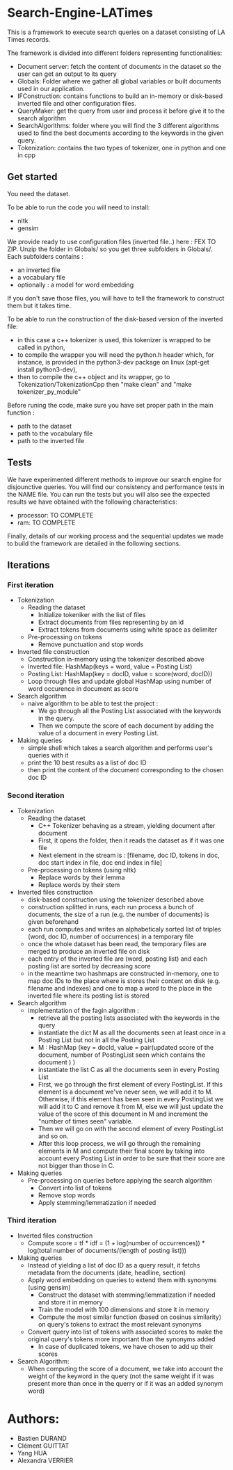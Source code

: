 # Search-Engine-LATimes

This is a framework to execute search queries on a dataset consisting of LA Times records.

The framework is divided into different folders representing functionalities:
  - Document server: fetch the content of documents in the dataset so the user can get an output to its query
  - Globals: Folder where we gather all global variables or built documents used in our application. 
  - IFConstruction: contains functions to build an in-memory or disk-based inverted file and other configuration files.  
  - QueryMaker: get the query from user and process it before give it to the search algorithm
  - SearchAlgorithms: folder where you will find the 3 different algorithms used to find the best documents according to the keywords in the given query. 
  - Tokenization: contains the two types of tokenizer, one in python and one in cpp 

## Get started

You need the dataset.

To be able to run the code you will need to install:
  - nltk
  - gensim

We provide ready to use configuration files (inverted file..) here : FEX TO ZIP. Unzip the folder in Globals/ so you get three subfolders in Globals/.
Each subfolders contains :
  - an inverted file
  - a vocabulary file
  - optionally : a model for word embedding

If you don't save those files, you will have to tell the framework to construct them but it takes time.

To be able to run the construction of the disk-based version of the inverted file:
  - in this case a c++ tokenizer is used, this tokenizer is wrapped to be called in python,
  - to compile the wrapper you will need the python.h header which, for instance, is provided in the python3-dev package on linux (apt-get install python3-dev),
  - then to compile the c++ object and its wrapper, go to Tokenization/TokenizationCpp then "make clean" and "make tokenizer_py_module"

Before runing the code, make sure you have set proper path in the main function :
  - path to the dataset
  - path to the vocabulary file
  - path to the inverted file 

## Tests

We have experimented different methods to improve our search engine for disjounctive queries. You will find our consistency and performance tests in the NAME file. You can run the tests but you will also see the expected results we have obtained with the following characteristics:
  - processor: TO COMPLETE
  - ram: TO COMPLETE
  
Finally, details of our working process and the sequential updates we made to build the framework are detailed in the following sections.

## Iterations

### First iteration

- Tokenization
  - Reading the dataset
    - Initialize tokeniker with the list of files 
    - Extract documents from files representing by an id
    - Extract tokens from documents using white space as delimiter
  - Pre-processing on tokens
    - Remove punctuation and stop words	
- Inverted file construction
  - Construction in-memory using the tokenizer described above
  - Inverted file: HashMap(keys = word, value = Posting List)
  - Posting List: HashMap(key = docID, value = score(word, docID))
  - Loop through files and update global HashMap using number of word occurence in document as score
- Search algorithm
  - naive algorithm to be able to test the project : 
    - We go through all the Posting List associated with the keywords in the query. 
    - Then we compute the score of each document by adding the value of a document in every Posting List. 
- Making queries
    - simple shell which takes a search algorithm and performs user's queries with it
    - print the 10 best results as a list of doc ID
    - then print the content of the document corresponding to the chosen doc ID

### Second iteration

- Tokenization
  - Reading the dataset
    - C++ Tokenizer behaving as a stream, yielding document after document
    - First, it opens the folder, then it reads the dataset as if it was one file
    - Next element in the stream is : [filename, doc ID, tokens in doc, doc start index in file, doc end index in file]
  - Pre-processing on tokens (using nltk)
    - Replace words by their lemma
    - Replace words by their stem
- Inverted files construction
  - disk-based construction using the tokenizer described above
  - construction splitted in runs, each run process a bunch of documents, the size of a run (e.g. the number of documents) is given beforehand
  - each run computes and writes an alphabeticaly sorted list of triples (word, doc ID, number of occurrences) in a temporary file  
  - once the whole dataset has been read, the temporary files are merged to produce an inverted file on disk
  - each entry of the inverted file are (word, posting list) and each posting list are sorted by decreasing score 
  - in the meantime two hashmaps are constructed in-memory, one to map doc IDs to the place where is stores their content on disk (e.g. filename and indexes) and one to map a word to the place in the inverted file where its posting list is stored
- Search algorithm
  - implementation of the fagin algorithm :
    - retrieve all the posting lists associated with the keywords in the query
    - instantiate the dict M as all the documents seen at least once in a Posting List but not in all the Posting List
    - M : HashMap (key = docId, value = pair(updated score of the document, number of PostingList seen which contains the document ) )
    - instantiate the list C as all the documents seen in every Posting List
    - First, we go through the first element of every PostingList. If this element is a document we've never seen, we will add it to M. Otherwise, if this element has been seen in every PostingList we will add it to C and remove it from M, else we will just update the value of the score of this document in M and increment the "number of times seen" variable.
    - Then we will go on with the second element of every PostingList and so on. 
    - After this loop process, we will go through the remaining elements in M and compute their final score by taking into account every Posting List in order to be sure that their score are not bigger than those in C. 
- Making queries
  - Pre-processing on queries before applying the search algorithm
    - Convert into list of tokens
    - Remove stop words
    - Apply stemming/lemmatization if needed

### Third iteration

- Inverted files construction
  - Compute score = tf * idf = (1 + log(number of occurrences)) * log(total number of documents/(length of posting list))) 
- Making queries
  - Instead of yielding a list of doc ID as a query result, it fetchs metadata from the documents (date, headline, section)
  - Apply word embedding on queries to extend them with synonyms (using gensim)
    - Construct the dataset with stemming/lemmatization if needed and store it in memory
    - Train the model with 100 dimensions and store it in memory
    - Compute the most similar function (based on cosinus similarity) on query's tokens to extract the most relevant synonyms
  - Convert query into list of tokens with associated scores to make the original query's tokens more important than the synonyms added
    - In case of duplicated tokens, we have chosen to add up their scores
- Search Algorithm: 
  - When computing the score of a document, we take into account the weight of the keyword in the query (not the same weight if it was present more than once in the querry or if it was an added synonym word) 
  

# Authors:
  - Bastien DURAND
  - Clément GUITTAT
  - Yang HUA
  - Alexandra VERRIER
